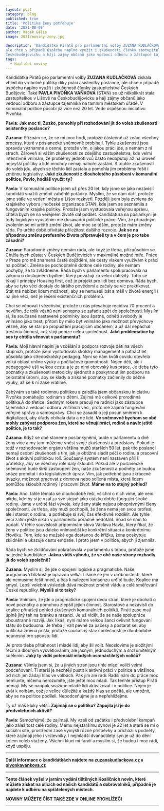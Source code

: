 ```yaml
---
layout: post
category: blog
published: true
title: 'Politika ženy potřebuje'
date: '2021-08-09'
author: Radek Gális
image: 2021/noviny-zeny.jpg

description: 'Kandidátka Pirátů pro parlamentní volby ZUZANA KUDLÁČKOVÁ získala vhled do vrcholné politiky díky práci asistentky poslance,
ale chce v případě úspěchu naplno využít i zkušenosti členky zastupitelstva Českých Budějovic. Také PAVLA PIVOŇKA VAŇKOVÁ (STAN) se už několikrát stala zastupitelkou v Lišově na
Českobudějovicku a hájí zájmy občanů jako vedoucí odboru a zástupce tajemníka na tamním městském úřadě. V komunální politice působí již více než 20 let. Vede úspěšnou iniciativu Pivoňka.'
tags:
  - Koaliční noviny
---
```

Kandidátka Pirátů pro parlamentní volby **ZUZANA KUDLÁČKOVÁ** získala vhled do vrcholné politiky díky práci asistentky poslance,
ale chce v případě úspěchu naplno využít i zkušenosti členky zastupitelstva Českých Budějovic. Také **PAVLA PIVOŇKA VAŇKOVÁ** (STAN) se už několikrát stala zastupitelkou v Lišově na
Českobudějovicku a hájí zájmy občanů jako vedoucí odboru a zástupce tajemníka na tamním městském úřadě. V komunální politice působí již více než 20 let. Vede úspěšnou iniciativu Pivoňka.

**Pavla: Jak moc ti, Zuzko, pomohly při rozhodování jít do voleb zkušenosti asistentky poslance?**

**Zuzana:** Přiznám se, že se mi moc hodí, protože částečně už znám všechny procesy, které v poslanecké sněmovně probíhají. Tyhle
zkušenosti jsou opravdu významné a cenné, protože vím, o jakou práci jde, a nemám z ní strach. Zároveň si vážím zkušeností ze zdejšího
zastupitelstva, kde velmi intenzivně vnímám, že problémy jednotlivců často nedoputují až na úroveň nejvyšší politiky a lidé
mnohdy nemají nahoře zastání. S touhle zkušeností do voleb jdu, abych se těchto lidí zastala a pomohla jim problémy řešit
i změnou legislativy. 
**Jaké zkušenosti z dlouholetého působení v komunální politice, Pavlo, hodláš využít ty?**

**Pavla:** V komunální politice jsem už přes 20 let, kdy jsme se jako nezávislí kandidáti snažili změnit zaběhlé pořádky.
Myslím, že se nám daří, protože jsme stále ve vedení města a Lišov rozkvetl. Později jsem byla zvolena do krajského výboru jihočeské organizace STAN, kde jsem se
seznámila s fungováním krajské politiky. Protože jsem vystudovala veřejnou správu, chtěla bych se na veřejném životě dál podílet. Kandidatura na poslankyni je
tedy logickým vyústěním mé dosavadní politické práce. Vím, že případným zvolením se mi určitě změní život, ale moc se těším, protože mám změny ráda. Po určité
době přivítáte příležitost dalšího rozvoje.
**Jak se na případnou změnu profesního života připravuješ ty a v čem je pro tebe zásadní?**

**Zuzana:** Paradoxně změny nemám ráda, ale když je třeba, přizpůsobím se. Chtěla bych zůstat v Českých Budějovicích v maximálně možné míře. Práce v Praze
pro mě znamená časté dojíždění, ale cesty vlakem využívám k práci na počítači. Změna se pochopitelně dotkne celé rodiny, ale nemám pochyby, že to zvládneme.
Ráda bych v parlamentu spolupracovala na zákonu o dostupném bydlení, který považuji za velmi důležitý. Toho se týkají i principy Housing first, což je projekt pro
lidi bez domova. Ráda bych, aby se tyto věci dostaly do širšího povědomí a začaly se víc praktikovat. Stát má nabízet lidem možnosti, aby se nemuseli bát a měli v životě
energii i na jiné věci, než je řešení existenčních problémů.

Chci se věnovat i vězeňství, protože u nás přesahuje recidiva 70 procent a nevěřím, že tolik vězňů není schopno se zařadit zpět do společnosti. Myslím si, že současné
nastavené podmínky jsou špatné, odnětí svobody je vnímáno jako trest, přitom by mělo být vnímáno jako možnost převýchovy vězně, aby se stal po
propuštění pracujícím občanem, a už dál nepáchal trestnou činnost, což stojí peníze celou společnost. 
**Jaké problematice by ses ty chtěla věnovat v parlamentu?**

**Pavla:** Mojí hlavní náplní je vzdělání a podpora rozvoje dětí na všech stupních, protože jsem vystudovala školský management a patnáct let působila jako
středoškolský pedagog. Nyní se nám kvůli covidu otevřela velká oblast online výuky a počítačové gramotnosti. Nejen děti, ale i pedagogové ušli velkou cestu
a je za nimi obrovský kus práce. Je třeba tyto poznatky a zkušenosti metodicky sjednotit a poskytnout jim podporu na celostátní úrovni, aby se klady a získané
poznatky začlenily do běžné výuky, až se k ní zase vrátíme.

Zabývám se také rodinnou politikou a založila jsem občanskou iniciativu Pivoňka pomáhající rodinám s dětmi. Zajímá mě celkově prorodinná politika.A do třetice:
Sedmým rokem pracuji na radnici jako zástupce tajemníka a vedoucí odboru vnitřních věcí, proto mě zajímá fungování veřejné správy a samosprávy. Chci
se zasadit o její posun směrem k digitalizaci, aby úřady obíhala data a ne lidé.
**Ve sněmovně bychom se obě mohly zabývat podporou žen, které se věnují práci, rodině a navíc ještě politice, je to tak?**

**Zuzana:** Když se obě staneme poslankyněmi, bude v parlamentu o dvě ženy více a my tam můžeme vnést svoje zkušenosti a představy. Pokud je totiž v rozhodovacím orgánu většina mužů
starších 50 let, pak tito poslanci nemají osobní zkušenosti s tím, jak je obtížné sladit péčí o rodinu a pracovní život s aktivní
politickou rolí. Současný systém není nastaven příliš přátelsky, aby se všechny role daly skloubit. Pokud ale v poslanecké sněmovně bude širší zastoupení žen, naše zkušenosti a podněty se
budou snáze promítat i do legislativních úprav. Vím, jak potřebné jsou zkrácené úvazky, možnost pracovat z domova nebo sdílená místa, která lidem pomůžou
skloubit rodinný i pracovní život. **Máme na to stejný pohled?**

**Pavla:** Ano, tahle témata se dlouhodobě řeší, všichni o nich víme, ale není nikdo, kdo by si je vzal za své stejně jako otázku dobře fungující široké rodiny.
Jsme v určité fázi vývoje, kdy ženy stále nejsou plnoprávnými členy společnosti. Je třeba, aby muži pochopili, že žena nemá
jen svou profesi, ale i starost o rodinu, a potřebuje si svůj čas efektivně rozdělit. Ale tyhle věci zatím ještě nikdo v parlamentu
pořádně nedotáhl. Snad se nám to podaří. V téhle souvislosti připomínám slova Václava Havla, který říkal, že ženy v politice jsou daleko vnímavější ke
konkrétní situaci a konkrétnímu člověku. Tam, kde se mužská ega dostanou do křížku, žena poskytuje zklidnění a ukazuje cestu empatie. I proto jsem v politice,
abych ji zjemnila.

Ráda bych ve zklidňování pokračovala v parlamentu s tebou, protože jsme na jedné kandidátce. 
**Jakou vidíš výhodu, že se obě naše strany rozhodly jít do voleb společně?**

**Zuzana:** Myslím si, že jde o spojení logické a pragmatické. Naše programová blízkost je opravdu velká. Lišíme se jen
v drobnostech, které ale nemusíme řešit hned, a čas k nalezení konsenzu určitě bude. Koalice má smysl. Lepší volební výsledek
dává možnost změnit vládu a celé směřování České republiky. **Myslíš si to taky?**

**Pavla:** Vnímám, že jde o pragmatické spojení dvou stran, které je obohatí o nové poznatky a pomohou zlepšit jejich činnost. Starostové a nezávislí do koalice
přinášejí pohled zkušených komunálních politiků, Piráti zase mají úplně jiný tah na branku a razanci. Je už vidět, že se naše spolupráce
oboustranně rozvíjí. Jak říkáš, nyní máme velkou šanci ovlivnit fungování státu do budoucna. Je třeba ji vzít pevně za pačesy
a postarat se, aby politická změna přišla, protože současný stav společnosti je dlouhodobě neúnosný pro spoustu lidí.

Je proto třeba přitáhnout i mladé lidi, aby šli volit. Neoslovíme je složitými řečmi a dlouhým vysvětlováním,
ale jasným, jednoduchým a srozumitelným sdělením. 
**Jaký ty vidíš potenciál mladých osmnáctiletých voličů?**

**Zuzana:** Všimla jsem si, že u jiných stran jsou tihle mladí voliči velmi podceňovaní. Ti starší je nechtějí pustit k aktivní práci v politice a většinou od nich
jen žádají hlas ve volbách. Pak jim ale radí: Radši nám do práce moc nemluvte, ničemu nerozumíte, jste ještě moc mladí. Tak tenhle přístup Piráti nemají. My se
naopak snažíme mladé lidi aktivizovat i v politice. Nejen je zvát k volbám, což je velice důležité a každý hlas se počítá, ale umožnit, aby se na politice podíleli.
Nepodceňujme je a nepřehlížejme.

Ty už máš kluky větší. **Zajímají se o politiku? Zapojila jsi je do předvolebních aktivit?**

**Pavla:** Samozřejmě, že zajímají. My vzali od začátku i předvolební kampaň jako záležitost celé rodiny. Mému nejstaršímu
synovi je 22 let a stará se mi o sociální sítě, prostřední zase vymýšlí různé příspěvky a přichází s podněty,
které zajímají jeho i vrstevníky. I nejmladší dvanáctiletý syn je už do dění kolem voleb vtažený. Všichni kluci mi
fandí a myslím si, že budou i moc rádi, když uspěju.

---

**Další informace o kandidátkách najdete na [zuzanakudlackova.cz](https://zuzanakudlackova.cz/) a [pivonkavankova.cz](https://www.pivonka-vankova.cz/)**

---

**Tento článek vyšel v jarním vydání tištěných Koaličních novin, které můžete získat na ulicích od našich kandidátů a dobrovolníků, případně je najdete k odběru na spřátelených místech.**

**[NOVINY MŮŽETE ČÍST TAKÉ ZDE V ONLINE PROHLÍŽEČI](https://jihocesky.pirati.cz/piratske-listy/2021-jck-pas-listy/#plisty/page1)**

---